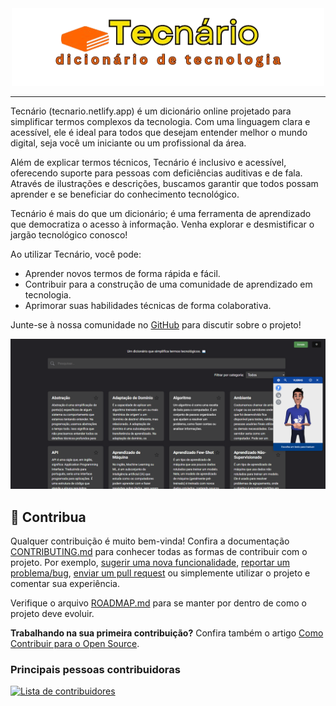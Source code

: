 <div align="center">
  <img src="./assets/img/logo.png">
</div>

---

Tecnário (tecnario.netlify.app) é um dicionário online projetado para simplificar termos complexos da tecnologia. Com uma linguagem clara e acessível, ele é ideal para todos que desejam entender melhor o mundo digital, seja você um iniciante ou um profissional da área.

Além de explicar termos técnicos, Tecnário é inclusivo e acessível, oferecendo suporte para pessoas com deficiências auditivas e de fala. Através de ilustrações e descrições, buscamos garantir que todos possam aprender e se beneficiar do conhecimento tecnológico.

Tecnário é mais do que um dicionário; é uma ferramenta de aprendizado que democratiza o acesso à informação. Venha explorar e desmistificar o jargão tecnológico conosco!

Ao utilizar Tecnário, você pode:

* Aprender novos termos de forma rápida e fácil.
* Contribuir para a construção de uma comunidade de aprendizado em tecnologia.
* Aprimorar suas habilidades técnicas de forma colaborativa.

Junte-se à nossa comunidade no [GitHub](https://github.com/joaomarcosjova/tecnario/discussions) para discutir sobre o projeto!

![Imagem de captura do site do Diciotech](./assets/img/cover.png)

## 🤝 Contribua

Qualquer contribuição é muito bem-vinda! Confira a documentação [CONTRIBUTING.md](CONTRIBUTING.md) para conhecer todas as formas de contribuir com o projeto. Por exemplo, [sugerir uma nova funcionalidade](https://github.com/levxyca/diciotech/issues/new?assignees=&labels=&template=feature_request.md&title=), [reportar um problema/bug](https://github.com/levxyca/diciotech/issues/new?assignees=&labels=bug&template=bug_report.md&title=), [enviar um pull request](https://help.github.com/articles/about-pull-requests/) ou simplemente utilizar o projeto e comentar sua experiência.

Verifique o arquivo [ROADMAP.md](ROADMAP.md) para se manter por dentro de como o projeto deve evoluir.

**Trabalhando na sua primeira contribuição?** Confira também o artigo [Como Contribuir para o Open Source](https://opensource.guide/pt/how-to-contribute/).

### Principais pessoas contribuidoras

<a href="https://github.com/levxyca/diciotech/graphs/contributors">
  <img src="https://contrib.rocks/image?repo=levxyca/diciotech&anon=0&columns=10&max=30" alt="Lista de contribuidores"/>
</a>
